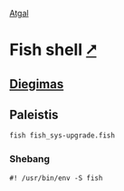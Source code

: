 [Atgal](./readme.md)

# Fish shell [&#x2B67;](https://fishshell.com/)

## [Diegimas](../install/fish_readme.md)

## Paleistis

```bash
fish fish_sys-upgrade.fish
```

### Shebang

```shebang
#! /usr/bin/env -S fish
```
